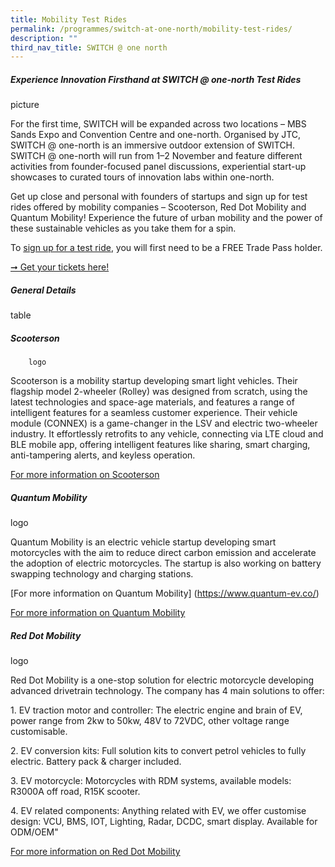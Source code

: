 ```yaml
---
title: Mobility Test Rides
permalink: /programmes/switch-at-one-north/mobility-test-rides/
description: ""
third_nav_title: SWITCH @ one north
---
```

##### **Experience Innovation Firsthand at SWITCH @ one-north Test Rides**

picture

For the first time, SWITCH will be expanded across two locations – MBS Sands Expo and Convention Centre and one-north. Organised by JTC, SWITCH @ one-north is an immersive outdoor extension of SWITCH. SWITCH @ one-north will run from 1–2 November and feature different activities from founder-focused panel discussions, experiential start-up showcases to curated tours of innovation labs within one-north.

Get up close and personal with founders of startups and sign up for test rides offered by mobility companies – Scooterson, Red Dot Mobility and Quantum Mobility! Experience the future of urban mobility and the power of these sustainable vehicles as you take them for a spin.

To [sign up for a test ride](https://form.gov.sg/6524fbda6b6c180012d60019), you will first need to be a FREE Trade Pass holder.

[➞ Get your tickets here!](https://www.switchsg.org/register)
	
##### **General Details**
	
table



##### **Scooterson**
		logo

Scooterson is a mobility startup developing smart light vehicles. Their flagship model 2-wheeler (Rolley) was designed from scratch, using the latest technologies and space-age materials, and features a range of intelligent features for a seamless customer experience. Their vehicle module (CONNEX) is a game-changer in the LSV and electric two-wheeler industry. It effortlessly retrofits to any vehicle, connecting via LTE cloud and BLE mobile app, offering intelligent features like sharing, smart charging, anti-tampering alerts, and keyless operation.

[For more information on Scooterson](https://scooterson.com/)
			
##### **Quantum Mobility**
			
logo
	
Quantum Mobility is an electric vehicle startup developing smart motorcycles with the aim to reduce direct carbon emission and accelerate the adoption of electric motorcycles. The startup is also working on battery swapping technology and charging stations.

[For more information on Quantum Mobility] (https://www.quantum-ev.co/)
	
[For more information on Quantum Mobility](https://quantum-ev.co/)
	
##### **Red Dot Mobility**
logo

Red Dot Mobility is a one-stop solution for electric motorcycle developing advanced drivetrain technology. The company has 4 main solutions to offer:

1. EV traction motor and controller: The electric engine and brain of EV, power range from 2kw to 50kw, 48V to 72VDC, other voltage range customisable.

2. EV conversion kits: Full solution kits to convert petrol vehicles to fully electric. Battery pack & charger included.

3. EV motorcycle: Motorcycles with RDM systems, available models: R3000A off road, R15K scooter.

4. EV related components: Anything related with EV, we offer customise design: VCU, BMS, IOT, Lighting, Radar, DCDC, smart display. Available for ODM/OEM"

[For more information on Red Dot Mobility](https://reddotmobility.com/)